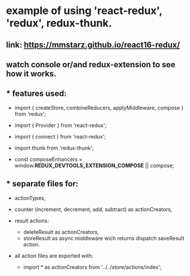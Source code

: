 # example of using 'react-redux', 'redux', redux-thunk.
## link: https://mmstarz.github.io/react16-redux/
## watch console or/and redux-extension to see how it works.
## * features used:
  
   * import { createStore, combineReducers, applyMiddleware, compose } from 'redux';
   * import { Provider } from 'react-redux';
   * import { connect } from 'react-redux';
   * import thunk from 'redux-thunk';
  
   * const composeEnhancers = window.__REDUX_DEVTOOLS_EXTENSION_COMPOSE__ || compose;

## * separate files for:

   * actionTypes,
   * counter (increment, decrement, add, subtract) as actionCreators,
   * result actions:
     * deleteResult as actionCreators,
     * storeResult as async middleware wich returns dispatch saveResult action.
  
   * all action files are exported with:
     * import * as actionCreators from '../../store/actions/index';

